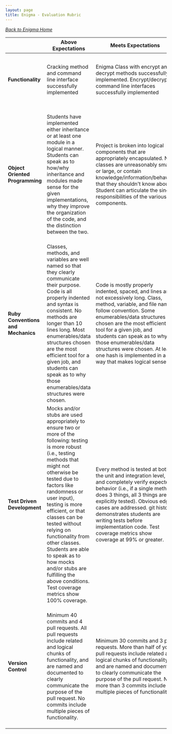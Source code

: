 ```yaml
---
layout: page
title: Enigma - Evaluation Rubric
---
```


_[Back to Enigma Home](./index)_

<br> | **Above Expectations** | **Meets Expectations** | **Below Expectations** | **Well Below Expectations**  
-- | --- | --- | --- | ---
**Functionality** | Cracking method and command line interface successfully implemented | Enigma Class with encrypt and decrypt methods successfully implemented. Encrypt/decrypt command line interfaces successfully implemented | One of the following are not successfully implemented: Enigma#encrypt, Enigma#decrypt, command line interfaces | Two or more of the following are not successfully implemented: Enigma#encrypt, Enigma#decrypt, command line interfaces
**Object Oriented Programming** | Students have implemented either inheritance or at least one module in a logical manner.  Students can speak as to how/why inheritance and modules made sense for the given implementations, why they improve the organization of the code, and the distinction between the two. | Project is broken into logical components that are appropriately encapsulated. No classes are unreasonably small or large, or contain knowledge/information/behavior that they shouldn't know about.  Student can articulate the single responsibilities of the various components. | Students can clearly identify the responsibility of each class that they created and the methods that they wrote. Students are able to describe why they have organized their code in the way they did. Project may have too many or too few classes, or include knowledge/information/behavior that isn't necessary for a given class to know.  Student cannot articulate single responsiblities, or code does not demonstrate adherence to the described single responsiblities. | Students have difficulty explaining the reason they have organized their code in the way that they did. They may have few files that seem to be doing the vast majority of the work in the project, and have not drawn clear lines between the responsibilities of different classes they have created.
**Ruby Conventions and Mechanics** | Classes, methods, and variables are well named so that they clearly communicate their purpose. Code is all properly indented and syntax is consistent. No methods are longer than 10 lines long. Most enumerables/data structures chosen are the most efficient tool for a given job, and students can speak as to why those enumerables/data structures were chosen. | Code is mostly properly indented, spaced, and lines are not excessively long. Class, method, variable, and file names follow convention. Some enumerables/data structures chosen are the most efficient tool for a given job, and students can speak as to why those enumerables/data structures were chosen. At least one hash is implemented in a way that makes logical sense. | Code demonstrates some proper indenting and spacing. Class, method, variable, and file names inconsistently follow convention. Few enumerables/data structures chosen are the most efficient tool for a given job. Students may not be able to speak as to why those enumerables/data structures were chosen. No hashes are implemented, or are implemented in an inappropriate use case. | Code is not properly indented and spaced and lines are excessively long. Class, method, variable, and file names do not follow convention
**Test Driven Development** | Mocks and/or stubs are used appropriately to ensure two or more of the following: testing is more robust (i.e., testing methods that might not otherwise be tested due to factors like randomness or user input), testing is more efficient, or that classes can be tested without relying on functionality from other classes. Students are able to speak as to how mocks and/or stubs are fulfilling the above conditions. Test coverage metrics show 100% coverage. | Every method is tested at both the unit and integration level, and completely verify expected behavior (i.e., if a single method does 3 things, all 3 things are explicitly tested). Obvious edge cases are addressed. git history demonstrates students are writing tests before implementation code. Test coverage metrics show coverage at 99% or greater. | Every method is not tested, expected behavior is partially tested, and/or no edge cases are addressed. git history does not demonstrate students are writing tests before implementation code. | Test coverage is below 90% and/or less than half of the methods in any given class are untested or have tests that don’t verify expected behavior.
**Version Control** | Minimum 40 commits and 4 pull requests. All pull requests include related and logical chunks of functionality, and are named and documented to clearly communicate the purpose of the pull request. No commits include multiple pieces of functionality.	|  Minimum 30 commits and 3 pull requests. More than half of your pull requests include related and logical chunks of functionality, and are named and documented to clearly communicate the purpose of the pull request. No more than 3 commits include multiple pieces of functionality.	| Minimum 20 commits and 2 pull requests. At least half of your pull requests include related and logical chunks of functionality, and are named and documented to clearly communicate the purpose of the pull request. No more than 5 commits include multiple pieces of functionality.	 | Less than 20 commits or 2 pull requests. Less than half of your pull requests include related and logical chunks of functionality, and are named and documented to clearly communicate the purpose of the pull request. More than 5 commits include multiple pieces of functionality.

<!-- ## Version Control
A passing project will have a minimum of 30 commits, and uses a pull request workflow that includes related and logical functionality. -->

